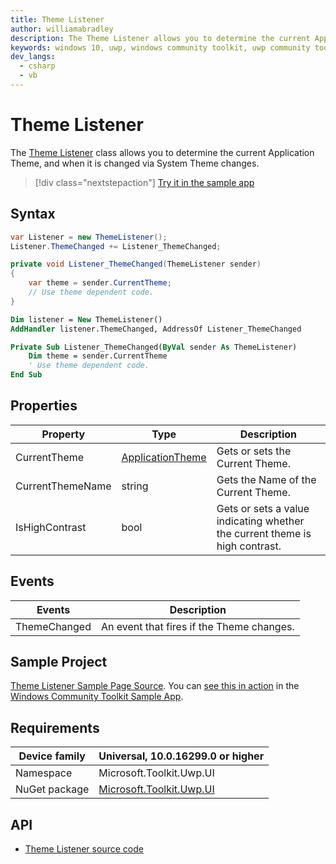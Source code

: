 ```yaml
---
title: Theme Listener
author: williamabradley
description: The Theme Listener allows you to determine the current Application Theme, and when it is changed via System Theme changes.
keywords: windows 10, uwp, windows community toolkit, uwp community toolkit, uwp toolkit, theme listener, themeing, themes, system theme, helpers
dev_langs:
  - csharp
  - vb
---
```


# Theme Listener

The [Theme Listener](/dotnet/api/microsoft.toolkit.uwp.ui.helpers.themelistener) class allows you to determine the current Application Theme, and when it is changed via System Theme changes.

> [!div class="nextstepaction"]
> [Try it in the sample app](uwpct://Helpers?sample=ThemeListener)

## Syntax

```csharp
var Listener = new ThemeListener();
Listener.ThemeChanged += Listener_ThemeChanged;

private void Listener_ThemeChanged(ThemeListener sender)
{
    var theme = sender.CurrentTheme;
    // Use theme dependent code.
}
```
```vb
Dim listener = New ThemeListener()
AddHandler listener.ThemeChanged, AddressOf Listener_ThemeChanged

Private Sub Listener_ThemeChanged(ByVal sender As ThemeListener)
    Dim theme = sender.CurrentTheme
    ' Use theme dependent code.
End Sub
```

## Properties

| Property | Type | Description |
| -- | -- | -- |
| CurrentTheme | [ApplicationTheme](/uwp/api/Windows.UI.Xaml.ApplicationTheme) | Gets or sets the Current Theme. |
| CurrentThemeName | string | Gets the Name of the Current Theme. |
| IsHighContrast | bool | Gets or sets a value indicating whether the current theme is high contrast. |

## Events

| Events | Description |
| -- | -- |
| ThemeChanged | An event that fires if the Theme changes. |

## Sample Project

[Theme Listener Sample Page Source](https://github.com/Microsoft/WindowsCommunityToolkit//blob/master/Microsoft.Toolkit.Uwp.SampleApp/SamplePages/ThemeListener/ThemeListenerPage.xaml.cs). You can [see this in action](uwpct://Helpers?sample=ThemeListener) in the [Windows Community Toolkit Sample App](http://aka.ms/uwptoolkitapp).

## Requirements

| Device family | Universal, 10.0.16299.0 or higher |
| --- | --- |
| Namespace | Microsoft.Toolkit.Uwp.UI |
| NuGet package | [Microsoft.Toolkit.Uwp.UI](https://www.nuget.org/packages/Microsoft.Toolkit.Uwp.UI/)  |

## API

* [Theme Listener source code](https://github.com/Microsoft/WindowsCommunityToolkit//tree/master/Microsoft.Toolkit.Uwp.UI/Helpers/ThemeListener.cs)